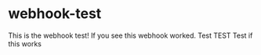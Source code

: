 # webhook-test

This is the webhook test!
If you see this webhook worked.
Test TEST
Test if this works
